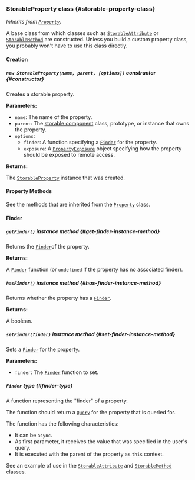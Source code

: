 ### StorableProperty <badge type="primary">class</badge> {#storable-property-class}

*Inherits from [`Property`](https://layrjs.com/docs/v2/reference/property).*

A base class from which classes such as [`StorableAttribute`](https://layrjs.com/docs/v2/reference/storable-attribute) or [`StorableMethod`](https://layrjs.com/docs/v2/reference/storable-method) are constructed. Unless you build a custom property class, you probably won't have to use this class directly.

#### Creation

##### `new StorableProperty(name, parent, [options])` <badge type="secondary">constructor</badge> {#constructor}

Creates a storable property.

**Parameters:**

* `name`: The name of the property.
* `parent`: The [storable component](https://layrjs.com/docs/v2/reference/storable#storable-component-class) class, prototype, or instance that owns the property.
* `options`:
  * `finder`: A function specifying a [`Finder`](https://layrjs.com/docs/v2/reference/storable-property#finder-type) for the property.
  * `exposure`: A [`PropertyExposure`](https://layrjs.com/docs/v2/reference/property#property-exposure-type) object specifying how the property should be exposed to remote access.

**Returns:**

The [`StorableProperty`](https://layrjs.com/docs/v2/reference/storable-property) instance that was created.

#### Property Methods

See the methods that are inherited from the [`Property`](https://layrjs.com/docs/v2/reference/property#basic-methods) class.

#### Finder

##### `getFinder()` <badge type="secondary-outline">instance method</badge> {#get-finder-instance-method}

Returns the [`Finder`](https://layrjs.com/docs/v2/reference/storable-property#finder-type)of  the property.

**Returns:**

A [`Finder`](https://layrjs.com/docs/v2/reference/storable-property#finder-type) function (or `undefined` if the property has no associated finder).

##### `hasFinder()` <badge type="secondary-outline">instance method</badge> {#has-finder-instance-method}

Returns whether the property has a [`Finder`](https://layrjs.com/docs/v2/reference/storable-property#finder-type).

**Returns:**

A boolean.

##### `setFinder(finder)` <badge type="secondary-outline">instance method</badge> {#set-finder-instance-method}

Sets a [`Finder`](https://layrjs.com/docs/v2/reference/storable-property#finder-type) for the property.

**Parameters:**

* `finder`: The [`Finder`](https://layrjs.com/docs/v2/reference/storable-property#finder-type) function to set.

##### `Finder` <badge type="primary-outline">type</badge> {#finder-type}

A function representing the "finder" of a property.

The function should return a [`Query`](https://layrjs.com/docs/v2/reference/query) for the property that is queried for.

The function has the following characteristics:

- It can be `async`.
- As first parameter, it receives the value that was specified in the user's query.
- It is executed with the parent of the property as `this` context.

See an example of use in the [`StorableAttribute`](https://layrjs.com/docs/v2/reference/storable-attribute) and [`StorableMethod`](https://layrjs.com/docs/v2/reference/storable-method) classes.
